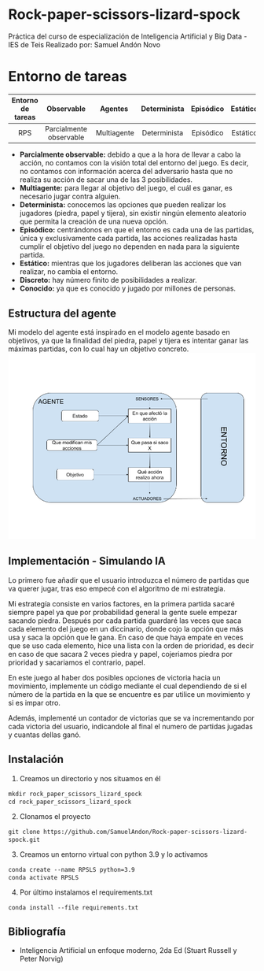 # Rock-paper-scissors-lizard-spock
Práctica del curso de especialización de Inteligencia Artificial y Big Data - IES de Teis
Realizado por: Samuel Andón Novo

# Entorno de tareas
Entorno de tareas | Observable| Agentes | Determinista | Episódico | Estático | Discreto | Conocido
:---: | :---: | :---: | :---: | :---: | :---: | :---: | :---: |
 RPS | Parcialmente observable | Multiagente | Determinista | Episódico | Estático | Discreto | Conocido |

- **Parcialmente observable:** debido a que a la hora de llevar a cabo la acción, no contamos con la visión total del entorno del juego. Es decir, no contamos con información acerca del adversario hasta que no realiza su acción de sacar una de las 3 posibilidades.
- **Multiagente:** para llegar al objetivo del juego, el cuál es ganar, es necesario jugar contra alguien.
- **Determinista:** conocemos las opciones que pueden realizar los jugadores (piedra, papel y tijera), sin existir ningún elemento aleatorio que permita la creación de una nueva opción.
- **Episódico:** centrándonos en que el entorno es cada una de las partidas, única y exclusivamente cada partida, las acciones realizadas hasta cumplir el objetivo del juego no dependen en nada para la siguiente partida.
- **Estático:** mientras que los jugadores deliberan las acciones que van realizar, no cambia el entorno.
- **Discreto:** hay número finito de posibilidades a realizar.
- **Conocido:** ya que es conocido y jugado por millones de personas.

## Estructura del agente
Mi modelo del agente está inspirado en el modelo agente basado en objetivos, ya que la finalidad del piedra, papel y tijera es intentar ganar las máximas partidas, con lo cual hay un objetivo concreto.
![Modelo agente inteligente](./doc/modelo_IA.png)

## Implementación - Simulando IA

Lo primero fue añadir que el usuario introduzca el número de partidas que va querer jugar, tras eso empecé con el algoritmo de mi estrategia.

Mi estrategía consiste en varios factores, en la primera partida sacaré siempre papel ya que por probabilidad general la gente suele empezar sacando piedra. Después por cada partida guardaré las veces que saca cada elemento del juego en un diccinario, donde cojo la opción que más usa y saca la opción que le gana. En caso de que haya empate en veces que se uso cada elemento, hice una lista con la orden de prioridad, es decir en caso de que sacara 2 veces piedra y papel, cojeriamos piedra por prioridad y sacariamos el contrario, papel. 

En este juego al haber dos posibles opciones de victoria hacia un movimiento, implemente un código mediante el cual dependiendo de si el número de la partida en la que se encuentre es par utilice un movimiento y si es impar otro.

Además, implementé un contador de victorias que se va incrementando por cada victoria del usuario, indicandole al final el numero de partidas jugadas y cuantas dellas ganó.

## Instalación

1. Creamos un directorio y nos situamos en él
```
mkdir rock_paper_scissors_lizard_spock
cd rock_paper_scissors_lizard_spock
```

2. Clonamos el proyecto
```
git clone https://github.com/SamuelAndon/Rock-paper-scissors-lizard-spock.git
```

3. Creamos un entorno virtual con python 3.9 y lo activamos
```
conda create --name RPSLS python=3.9
conda activate RPSLS
```

4. Por último instalamos el requirements.txt 
```
conda install --file requirements.txt
```  

## Bibliografía

- Inteligencia Artificial un enfoque moderno, 2da Ed (Stuart Russell y Peter Norvig)